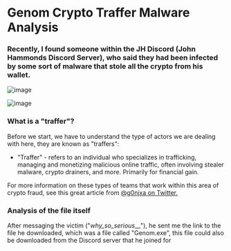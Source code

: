 # Genom Crypto Traffer Malware Analysis

### Recently, I found someone within the JH Discord (John Hammonds Discord Server), who said they had been infected by some sort of malware that stole all the crypto from his wallet.

![image](https://github.com/user-attachments/assets/a7153624-7b9d-46de-b717-09286c32f4dc)

![image](https://github.com/user-attachments/assets/f6e2e39e-21fa-4ada-8d69-9206ef19ec3d)

### What is a "traffer"?

Before we start, we have to understand the type of actors we are dealing with here, they are known as "traffers":

- "Traffer" - refers to an individual who specializes in trafficking, managing and monetizing malicious online traffic, often involving stealer malware, crypto drainers, and more. Primarily for financial gain.

For more information on these types of teams that work within this area of crypto fraud, see this great article from [@g0njxa on Twitter.](https://trac-labs.com/hearts-stolen-wallets-emptied-insights-into-cryptolove-traffers-team-3f65e84ccebe)

### Analysis of the file itself

After messaging the victim ("_why_so_serious___"), he sent me the link to the file he downloaded, which was a file called "Genom.exe", this file could also be downloaded from the Discord server that he joined for  
